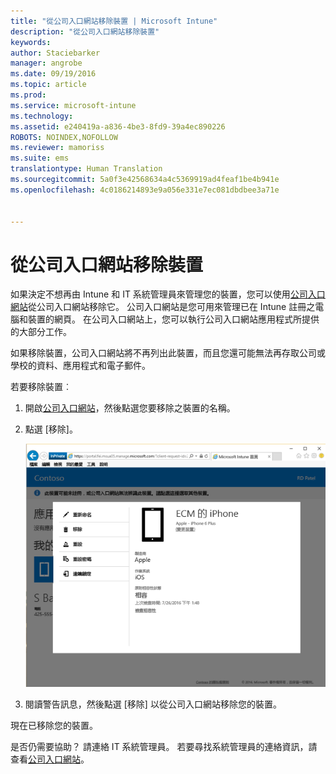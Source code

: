```yaml
---
title: "從公司入口網站移除裝置 | Microsoft Intune"
description: "從公司入口網站移除裝置"
keywords: 
author: Staciebarker
manager: angrobe
ms.date: 09/19/2016
ms.topic: article
ms.prod: 
ms.service: microsoft-intune
ms.technology: 
ms.assetid: e240419a-a836-4be3-8fd9-39a4ec890226
ROBOTS: NOINDEX,NOFOLLOW
ms.reviewer: mamoriss
ms.suite: ems
translationtype: Human Translation
ms.sourcegitcommit: 5a0f3e42568634a4c5369919ad4feaf1be4b941e
ms.openlocfilehash: 4c0186214893e9a056e331e7ec081dbdbee3a71e


---
```



# 從公司入口網站移除裝置

如果決定不想再由 Intune 和 IT 系統管理員來管理您的裝置，您可以使用[公司入口網站](http://portal.manage.microsoft.com)從公司入口網站移除它。 公司入口網站是您可用來管理已在 Intune 註冊之電腦和裝置的網頁。 在公司入口網站上，您可以執行公司入口網站應用程式所提供的大部分工作。

如果移除裝置，公司入口網站將不再列出此裝置，而且您還可能無法再存取公司或學校的資料、應用程式和電子郵件。

若要移除裝置︰

1.  開啟[公司入口網站](http://portal.manage.microsoft.com)，然後點選您要移除之裝置的名稱。

2.  點選 [移除]。

    ![移除公司入口網站上的 [裝置] 選項](./media/iwp-screen-with-all-options.png)

3. 閱讀警告訊息，然後點選 [移除] 以從公司入口網站移除您的裝置。

現在已移除您的裝置。

是否仍需要協助？ 請連絡 IT 系統管理員。 若要尋找系統管理員的連絡資訊，請查看[公司入口網站](http://portal.manage.microsoft.com)。



<!--HONumber=Oct16_HO2-->



